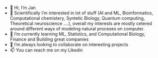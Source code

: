 - 👋 Hi, I’m Jan
- 👀 Scientifically I’m interested in lot of stuff (AI and ML, Bioinformatics, Computational chemistery, Syntetic Biology, Quantum computing, Theoretical neuroscience ....), overall my interests are mostly cetered around different ways of modeling natural proceses on computer. 
- 🌱 I’m currently learning ML, Statistics, and Computational Biology, Finance and Building great companies 
- 💞️ I’m always looking to collaborate on interesting projects 
- 📫 You can reach me on my Likedin

<!---
honzafafa/honzafafa is a ✨ special ✨ repository because its `README.md` (this file) appears on your GitHub profile.
You can click the Preview link to take a look at your changes.
--->

